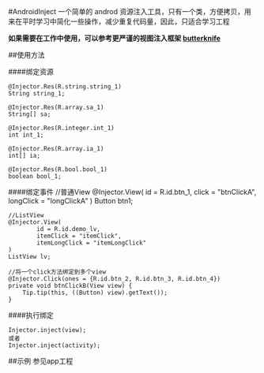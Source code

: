 #AndroidInject
一个简单的 androd 资源注入工具，只有一个类，方便拷贝，用来在平时学习中简化一些操作，减少重复代码量，因此，只适合学习工程

**如果需要在工作中使用，可以参考更严谨的视图注入框架 [butterknife](https://github.com/JakeWharton/butterknife)**

##使用方法

####绑定资源

    @Injector.Res(R.string.string_1)
    String string_1;

    @Injector.Res(R.array.sa_1)
    String[] sa;

    @Injector.Res(R.integer.int_1)
    int int_1;

    @Injector.Res(R.array.ia_1)
    int[] ia;

    @Injector.Res(R.bool.bool_1)
    boolean bool_1;

####绑定事件
    //普通View
    @Injector.View(
            id = R.id.btn_1,
            click = "btnClickA",
            longClick = "longClickA"
    )
    Button btn1;

    //ListView
    @Injector.View(
            id = R.id.demo_lv,
            itemClick = "itemClick",
            itemLongClick = "itemLongClick"
    )
    ListView lv;

    //将一个click方法绑定到多个view
    @Injector.Click(ones = {R.id.btn_2, R.id.btn_3, R.id.btn_4})
    private void btnClickB(View view) {
        Tip.tip(this, ((Button) view).getText());
    }

####执行绑定

    Injector.inject(view);
    或者
    Injector.inject(activity);

##示例
参见app工程

